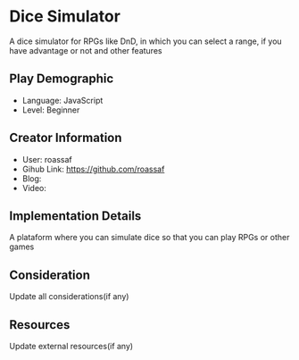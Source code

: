 # Dice Simulator

A dice simulator for RPGs like DnD, in which you can select a range, if you have advantage or not and other features

## Play Demographic

- Language: JavaScript
- Level: Beginner

## Creator Information

- User: roassaf
- Gihub Link: https://github.com/roassaf
- Blog:
- Video:

## Implementation Details

A plataform where you can simulate dice so that you can play RPGs or other games

## Consideration

Update all considerations(if any)

## Resources

Update external resources(if any)
